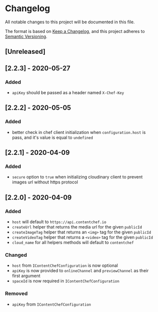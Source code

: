 # Changelog
All notable changes to this project will be documented in this file.

The format is based on [Keep a Changelog](https://keepachangelog.com/en/1.0.0/),
and this project adheres to [Semantic Versioning](https://semver.org/spec/v2.0.0.html).

## [Unreleased]

## [2.2.3] - 2020-05-27
### Added
- `apiKey` should be passed as a header named `X-Chef-Key`

## [2.2.2] - 2020-05-05
### Added
- better check in chef client initialization when `configuration.host` is pass, and it's value is equal to `undefined` 

## [2.2.1] - 2020-04-09
### Added
- `secure` option to `true` when initializing cloudinary client to prevent images url without https protocol


## [2.2.0] - 2020-04-09
### Added
- `host` will default to `https://api.contentchef.io`
- `createUrl` helper that returns the media url for the given `publicId`
- `createImageTag` helper that returns an `<img>` tag for the given `publicId`
- `createVideoTag` helper that returns a `<video>` tag for the given `publicId`
- `cloud_name` for all helpers methods will default to `contentchef`

### Changed
- `host` from `IContentChefConfiguration` is now optional
- `apiKey` is now provided to `onlineChannel` and `previewChannel` as their first argument
- `spaceId` is now required in `IContentChefConfiguration`

### Removed
- `apiKey` from `IContentChefConfiguration`

